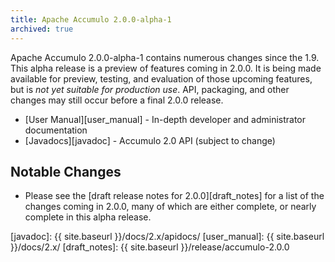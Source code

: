 ```yaml
---
title: Apache Accumulo 2.0.0-alpha-1
archived: true
---
```


Apache Accumulo 2.0.0-alpha-1 contains numerous changes since the 1.9. This
alpha release is a preview of features coming in 2.0.0. It is being made
available for preview, testing, and evaluation of those upcoming features, but
is *not yet suitable for production use*. API, packaging, and other changes may
still occur before a final 2.0.0 release.

* [User Manual][user_manual] - In-depth developer and administrator documentation
* [Javadocs][javadoc] - Accumulo 2.0 API (subject to change)

## Notable Changes

* Please see the [draft release notes for 2.0.0][draft_notes] for a list of the
  changes coming in 2.0.0, many of which are either complete, or nearly
  complete in this alpha release.

[javadoc]: {{ site.baseurl }}/docs/2.x/apidocs/
[user_manual]: {{ site.baseurl }}/docs/2.x/
[draft_notes]: {{ site.baseurl }}/release/accumulo-2.0.0

